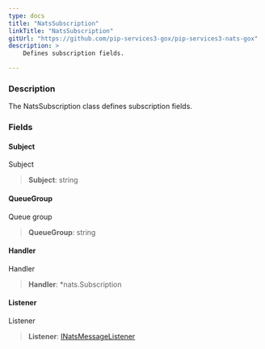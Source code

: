 ```yaml
---
type: docs
title: "NatsSubscription"
linkTitle: "NatsSubscription"
gitUrl: "https://github.com/pip-services3-gox/pip-services3-nats-gox"
description: >
    Defines subscription fields.

---
```


### Description

The NatsSubscription class defines subscription fields.


### Fields

<span class="hide-title-link">

#### Subject
Subject
> **Subject**: string
#### QueueGroup
Queue group
> **QueueGroup**: string
#### Handler
Handler
> **Handler**: *nats.Subscription
#### Listener
Listener
> **Listener**: [INatsMessageListener](../inats_message_listener)

</span>

